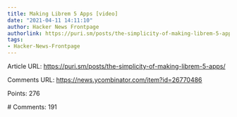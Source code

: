 ```yaml
---
title: Making Librem 5 Apps [video]
date: "2021-04-11 14:11:10"
author: Hacker News Frontpage
authorlink: https://puri.sm/posts/the-simplicity-of-making-librem-5-apps/
tags:
- Hacker-News-Frontpage
---
```


<p>Article URL: <a href="https://puri.sm/posts/the-simplicity-of-making-librem-5-apps/">https://puri.sm/posts/the-simplicity-of-making-librem-5-apps/</a></p>
<p>Comments URL: <a href="https://news.ycombinator.com/item?id=26770486">https://news.ycombinator.com/item?id=26770486</a></p>
<p>Points: 276</p>
<p># Comments: 191</p>
